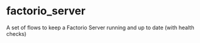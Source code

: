 # factorio_server
A set of flows to keep a Factorio Server running and up to date (with health checks)

